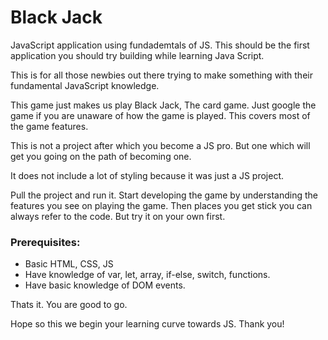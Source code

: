 # Black Jack

JavaScript application using fundademtals of JS.
This should be the first application you should try building while learning Java Script.

This is for all those newbies out there trying to make something with their fundamental JavaScript knowledge.

This game just makes us play Black Jack, The card game. Just google the game if you are unaware of how the game is played. This covers most of the game features.

This is not a project after which you become a JS pro. But one which will get you going on the path of becoming one.

It does not include a lot of styling because it was just a JS project.

Pull the project and run it. Start developing the game by understanding the features you see on playing the game. Then places you get stick you can always refer to the code. But try it on your own first. 

### Prerequisites:
- Basic HTML, CSS, JS
- Have knowledge of var, let, array, if-else, switch, functions. 
- Have basic knowledge of DOM events.

Thats it. You are good to go. 

Hope so this we begin your learning curve towards JS. 
Thank you!
